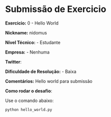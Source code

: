 # Submissão de Exercicio

**Exercicio:** 0 - Hello World

**Nickname:** nidomus

**Nível Técnico:** - Estudante

**Empresa:** - Nenhuma

**Twitter**: 

**Dificuldade de Resolução:** - Baixa

**Comentários:**  Hello world para submissão

**Como rodar o desafio**: 

Use o comando abaixo: 
```bash
python hello_world.py
```
